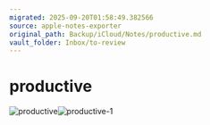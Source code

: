 ```yaml
---
migrated: 2025-09-20T01:58:49.382566
source: apple-notes-exporter
original_path: Backup/iCloud/Notes/productive.md
vault_folder: Inbox/to-review
---
```

# productive

![productive](images/productive.png)![productive-1](images/productive-1.png)
